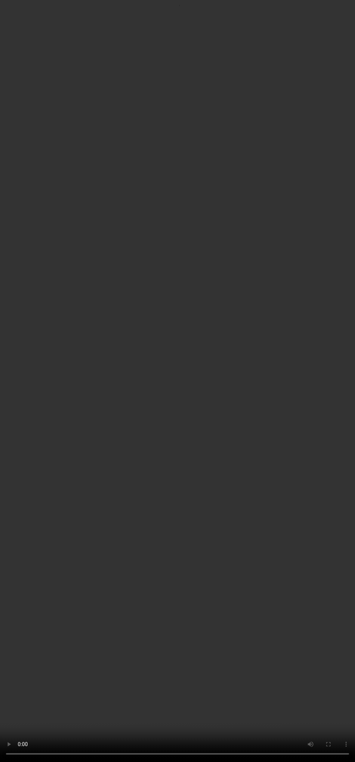 
<video src="${PRIVATE_VIDEO_INTRO_1}" frameborder="0" allowfullscreen style="position: absolute; top: 0; left: 0; width: 100%; height: 100%; border: none; object-fit: cover;" controls="" controlslist="nodownload nofullscreen" style="width: 100%" />

# Example\_1

:::tip
What is the difference in the average order price for customers from the BUILDING and MACHINERY market segments?
:::

```txt
SELECT ABS(AVG(CASE WHEN c.c_mktsegment = 'BUILDING' THEN o.o_totalprice END) - AVG(CASE WHEN c.c_mktsegment = 'MACHINERY' THEN o.o_totalprice END)) AS diff_in_avg_order_price
 FROM orders AS o
 LEFT JOIN customer AS c ON c.c_custkey = o.o_custkey
 WHERE c.c_mktsegment IN ('BUILDING', 'MACHINERY')
```

# Example\_2

:::tip
Which part had the largest increase in the number of orders from 1993 to 1994?
:::

```txt
WITH order_date_1993 AS (
 SELECT lineitem.l_orderkey,lineitem.l_partkey,orders.o_orderdate
 FROM lineitem
 JOIN orders ON lineitem.l_orderkey = orders.o_orderkey
 WHERE strftime('%y',orders.o_orderdate) = 1993
 )
 , order_date_1994 AS (
 SELECT lineitem.l_orderkey,lineitem.l_partkey,orders.o_orderdate
 FROM lineitem
 JOIN orders ON lineitem.l_orderkey = orders.o_orderkey
 WHERE strftime('%y',orders.o_orderdate) = 1994
 )
SELECT part.p_name
FROM order_date_1994
LEFT JOIN part ON order_date_1994.l_partkey = part.p_partkey
LEFT JOIN order_date_1993 ON order_date_1993.l_partkey = part.p_partkey
GROUP BY part.p_name
ORDER BY (count(order_date_1994.l_partkey) - count(order_date_1993.l_partkey))  DESC
LIMIT 1
```